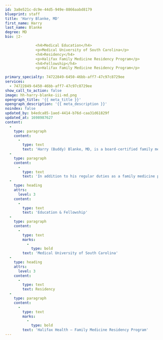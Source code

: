 ```yaml
---
id: 3a8e521c-dc9e-44d5-949e-8866aabd8179
blueprint: staff
title: 'Harry Blanke, MD'
first_name: Harry
last_name: Blanke
degree: MD
bio: |2-

              <h4>Medical Education</h4>
              <p>Medical University of South Carolina</p>
              <h4>Residency</h4>
              <p>Halifax Family Medicine Residency Program</p>
              <h4>Fellowship</h4>
              <p>Halifax Family Medicine Residency Program</p>
          
primary_specialty: 74722849-6450-46bb-aff7-47c97c8729ee
services:
  - 74722849-6450-46bb-aff7-47c97c8729ee
show_call_to_action: false
image: hh-harry-blanke-iii-md.png
opengraph_title: '{{ meta_title }}'
opengraph_description: '{{ meta_description }}'
noindex: false
updated_by: b4edca85-1aed-4414-b76d-caa31d61829f
updated_at: 1698987627
content:
  -
    type: paragraph
    content:
      -
        type: text
        text: 'Harry (Buddy) Blanke, MD, is a board-certified family medicine physician and a retired Colonel from the United States Air Force where he served on active duty for almost 28 years. He received his Bachelor of Arts degree from The Citadel, a Master’s Degree from Weber University, and a Master’s Degree in Strategic Studies from the Air Force War College before taking his pre-requisite science classes for medical school at Spartanburg Community College and the University of South Carolina-Upstate. He attended the Medical University of South Carolina for medical school and completed his residency at Halifax Health – Family Medicine Residency Program, service as chief resident his third year.'
  -
    type: paragraph
    content:
      -
        type: text
        text: 'In addition to his regular duties as a family medicine physician, he provides prenatal care to the community. He enjoys providing full-spectrum care including preventive care, sports, geriatric and community medicine, women’s health and minor surgical procedures.'
  -
    type: heading
    attrs:
      level: 3
    content:
      -
        type: text
        text: 'Education & Fellowship'
  -
    type: paragraph
    content:
      -
        type: text
        marks:
          -
            type: bold
        text: 'Medical University of South Carolina'
  -
    type: heading
    attrs:
      level: 3
    content:
      -
        type: text
        text: Residency
  -
    type: paragraph
    content:
      -
        type: text
        marks:
          -
            type: bold
        text: 'Halifax Health – Family Medicine Residency Program'
---
```


